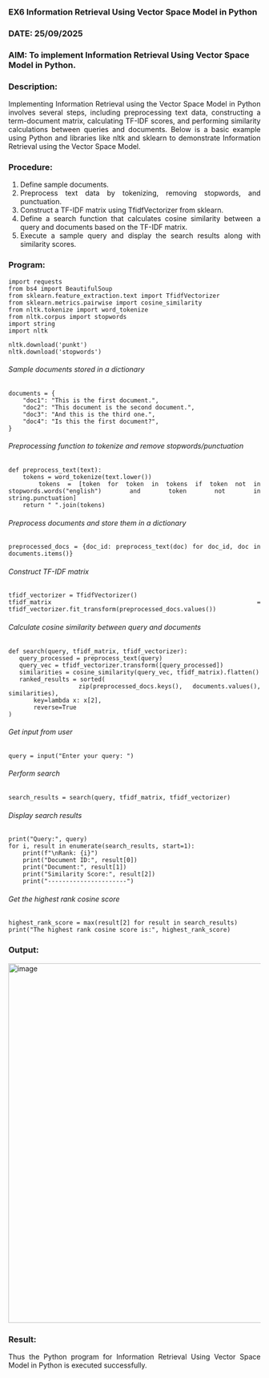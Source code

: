 ### EX6 Information Retrieval Using Vector Space Model in Python
### DATE: 25/09/2025
### AIM: To implement Information Retrieval Using Vector Space Model in Python.
### Description: 
<div align = "justify">
Implementing Information Retrieval using the Vector Space Model in Python involves several steps, including preprocessing text data, constructing a term-document matrix, 
calculating TF-IDF scores, and performing similarity calculations between queries and documents. Below is a basic example using Python and libraries like nltk and 
sklearn to demonstrate Information Retrieval using the Vector Space Model.

### Procedure:
1. Define sample documents.
2. Preprocess text data by tokenizing, removing stopwords, and punctuation.
3. Construct a TF-IDF matrix using TfidfVectorizer from sklearn.
4. Define a search function that calculates cosine similarity between a query and documents based on the TF-IDF matrix.
5. Execute a sample query and display the search results along with similarity scores.

### Program:

    import requests
    from bs4 import BeautifulSoup
    from sklearn.feature_extraction.text import TfidfVectorizer
    from sklearn.metrics.pairwise import cosine_similarity
    from nltk.tokenize import word_tokenize
    from nltk.corpus import stopwords
    import string
    import nltk

    nltk.download('punkt')
    nltk.download('stopwords')

###### Sample documents stored in a dictionary
    documents = {
        "doc1": "This is the first document.",
        "doc2": "This document is the second document.",
        "doc3": "And this is the third one.",
        "doc4": "Is this the first document?",
    }

###### Preprocessing function to tokenize and remove stopwords/punctuation
    def preprocess_text(text):
        tokens = word_tokenize(text.lower())
        tokens = [token for token in tokens if token not in stopwords.words("english") and token not in               string.punctuation]
        return " ".join(tokens)

###### Preprocess documents and store them in a dictionary
    preprocessed_docs = {doc_id: preprocess_text(doc) for doc_id, doc in documents.items()}

###### Construct TF-IDF matrix
    tfidf_vectorizer = TfidfVectorizer()
    tfidf_matrix = tfidf_vectorizer.fit_transform(preprocessed_docs.values())

###### Calculate cosine similarity between query and documents
    def search(query, tfidf_matrix, tfidf_vectorizer):
       query_processed = preprocess_text(query)
       query_vec = tfidf_vectorizer.transform([query_processed])
       similarities = cosine_similarity(query_vec, tfidf_matrix).flatten()
       ranked_results = sorted(
           zip(preprocessed_docs.keys(), documents.values(), similarities),
           key=lambda x: x[2],
           reverse=True
    )

###### Get input from user
    query = input("Enter your query: ")

###### Perform search
    search_results = search(query, tfidf_matrix, tfidf_vectorizer)

###### Display search results
    print("Query:", query)
    for i, result in enumerate(search_results, start=1):
        print(f"\nRank: {i}")
        print("Document ID:", result[0])
        print("Document:", result[1])
        print("Similarity Score:", result[2])
        print("----------------------")

###### Get the highest rank cosine score
    highest_rank_score = max(result[2] for result in search_results)
    print("The highest rank cosine score is:", highest_rank_score)

### Output:
<img width="715" height="718" alt="image" src="https://github.com/user-attachments/assets/ad26eaad-5d7a-44aa-b3ef-009d02590650" />

### Result:
Thus the Python program for Information Retrieval Using Vector Space Model in Python is executed successfully.
